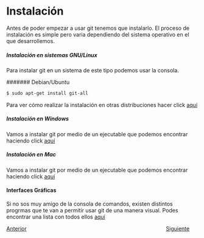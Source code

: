 # Instalación
Antes de poder empezar a usar git tenemos que instalarlo. El proceso de instalación es simple pero varia dependiendo del sistema operativo en el que desarrollemos.

##### Instalación en sistemas GNU/Linux
Para instalar git en un sistema de este tipo podemos usar la consola.

####### Debian/Ubuntu
```bash
$ sudo apt-get install git-all
```

Para ver cómo realizar la instalación en otras distribuciones hacer click [aquí](https://git-scm.com/download/linux)

##### Instalación en Windows

Vamos a instalar git por medio de un ejecutable que podemos encontrar haciendo click [aquí](https://git-scm.com/download/win)

##### Instalación en Mac

Vamos a instalar git por medio de un ejecutable que podemos encontrar haciendo click [aquí](https://git-scm.com/download/mac)

#### Interfaces Gráficas

Si no sos muy amigo de la consola de comandos, existen distintos progrmas que te van a permitir usar git de una manera visual.
Podes encontrar una lista con todos ellos [aquí](https://git-scm.com/downloads/guis)

<style>
.my-btn {
    background-color: red;
    width: 120px;
    display: inline;
    text-align: center;
    background-color: #159957;
    background-image: linear-gradient(120deg, #155799, #159957);
}

.btn-next {
    margin-left: 71.9%;
}

</style>
<a href="intro-a-git/instalacion" class="btn">Anterior</a>
<a href="intro-a-git/comandos-basicos" class="btn btn-next">Siguiente</a>
